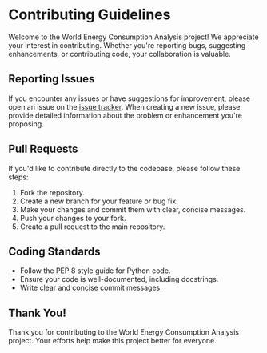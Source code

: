 # Contributing Guidelines

Welcome to the World Energy Consumption Analysis project! We appreciate your interest in contributing. Whether you're reporting bugs, suggesting enhancements, or contributing code, your collaboration is valuable.

## Reporting Issues

If you encounter any issues or have suggestions for improvement, please open an issue on the [issue tracker](https://github.com/antilneeraj/EnergyConsumptionAnalysis/issues). When creating a new issue, please provide detailed information about the problem or enhancement you're proposing.

## Pull Requests

If you'd like to contribute directly to the codebase, please follow these steps:

1. Fork the repository.
2. Create a new branch for your feature or bug fix.
3. Make your changes and commit them with clear, concise messages.
4. Push your changes to your fork.
5. Create a pull request to the main repository.

## Coding Standards

- Follow the PEP 8 style guide for Python code.
- Ensure your code is well-documented, including docstrings.
- Write clear and concise commit messages.

## Thank You!

Thank you for contributing to the World Energy Consumption Analysis project. Your efforts help make this project better for everyone.

